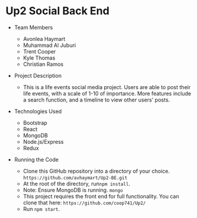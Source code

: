 # Up2 Social Back End

* Team Members
   * Avonlea Haymart
   * Muhammad Al Juburi
   * Trent Cooper
   * Kyle Thomas
   * Christian Ramos

* Project Description
   * This is a life events social media project. Users are able to post their life events, with a scale of 1-10 of importance. More features include a search function, and a timeline to view other users' posts.
* Technologies Used
  * Bootstrap
  * React
  * MongoDB
  * Node.js/Express
  * Redux
* Running the Code
  * Clone this GitHub repository into a directory of your choice.
  ```https://github.com/avhaymart/Up2-BE.git```
  * At the root of the directory, run```npm install```.
  * Note: Ensure MongoDB is running. ```mongo```
  * This project requires the front end for full functionality. You can clone that here: ```https://github.com/coop741/Up2/```
  * Run ```npm start```.
